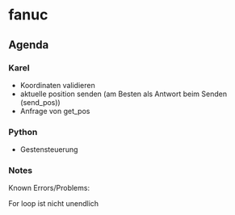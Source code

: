 # fanuc



## Agenda

### Karel
- Koordinaten validieren
- aktuelle position senden (am Besten als Antwort beim Senden (send_pos))
- Anfrage von get_pos

### Python
- Gestensteuerung


### Notes
Known Errors/Problems:

For loop ist nicht unendlich
